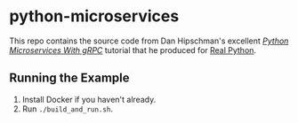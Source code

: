 # python-microservices 

This repo contains the source code from Dan Hipschman's excellent *[Python Microservices With gRPC](https://realpython.com/python-microservices-grpc/)* tutorial that he produced for [Real Python](https://realpython.com/).

## Running the Example

1. Install Docker if you haven't already.
2. Run `./build_and_run.sh`.
